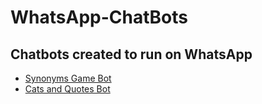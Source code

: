# WhatsApp-ChatBots
## Chatbots created to run on WhatsApp

* [Synonyms Game Bot](https://github.com/adrianurdar/WhatsApp-ChatBots/tree/main/WhatsApp-Synonyms-Game-Bot)
* [Cats and Quotes Bot]()
